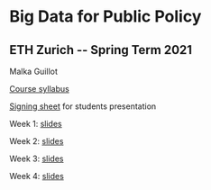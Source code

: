 # Big Data for Public Policy
## ETH Zurich -- Spring Term 2021

Malka Guillot

[Course syllabus](https://docs.google.com/document/d/1eviJuOoWUjoonxS1LvQJi1kMbmkNUulJtZ31542w100/edit?usp=sharing)

[Signing sheet](https://malkipp.github.io/big_data_policy_2021/slides/students-presentations.md) for students presentation

Week 1: [slides](https://malkipp.github.io/big_data_policy_2021/slides/w1_intro.html)

Week 2: [slides](https://malkipp.github.io/big_data_policy_2021/slides/w2.html)

Week 3: [slides](https://malkipp.github.io/big_data_policy_2021/slides/w3.html)

Week 4: [slides](https://malkipp.github.io/big_data_policy_2021/slides/w4.html)
